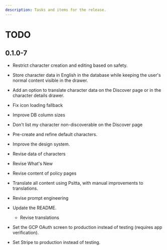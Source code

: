 ```yaml
---
description: Tasks and items for the release.
---
```


# TODO

## 0.1.0-7

- Restrict character creation and editing based on safety.

- Store character data in English in the database while keeping the user's normal content visible in the drawer.
- Add an option to translate character data on the Discover page or in the character details drawer.
- Fix icon loading fallback

- Improve DB column sizes
- Don't list my character non-discoverable on the Discover page

- Pre-create and refine default characters.
- Improve the design system.
- Revise data of characters
- Revise What's New
- Revise content of policy pages
- Translate all content using Psitta, with manual improvements to translations.
- Revise prompt engineering
- Update the README.
  - Revise translations
- Set the GCP OAuth screen to production instead of testing (requires app verification).
- Set Stripe to production instead of testing.
